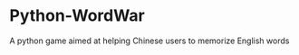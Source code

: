 Python-WordWar
==============

A python game aimed at helping Chinese users to memorize English words
